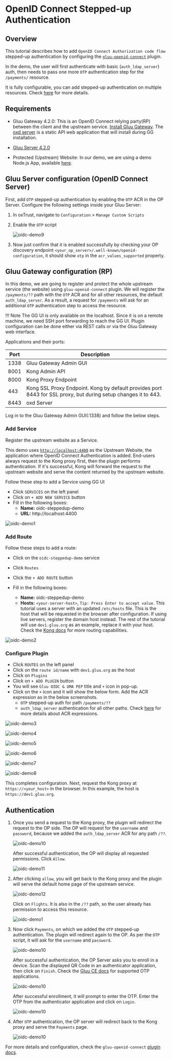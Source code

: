 # OpenID Connect Stepped-up Authentication 

## Overview

This tutorial describes how to add `OpenID Connect Authorization code flow` stepped-up authentication by configuring the [`gluu-openid-connect`](../../plugin/gluu-openid-connect-uma-pep/) plugin. 

In the demo, the user will first authenticate with basic (`auth_ldap_server`) auth, then needs to pass one more `OTP` authentication step for the `/payments/` resource. 

It is fully configurable, you can add stepped-up authentication on multiple resources. Check [here](../../plugin/gluu-openid-connect-uma-pep/) for more details. 

## Requirements

- Gluu Gateway 4.2.0: This is an OpenID Connect relying party(RP) between the client and the upstream service. [Install Gluu Gateway](../installation.md). The [oxd server](https://gluu.org/docs/oxd/4.2.0/) is a static API web application that will install during GG installation.

- [Gluu Server 4.2.0](https://gluu.org/docs/ce/4.2/installation-guide/install-ubuntu/)

- Protected (Upstream) Website: In our demo, we are using a demo Node.js App, available [here](https://github.com/GluuFederation/gluu-gateway-setup/tree/version_4.2.0/gg-demo/node-ejs). 

## Gluu Server configuration (OpenID Connect Server)
   
First, add `OTP` stepped-up authentication by enabling the `OTP` ACR in the OP Server. Configure the following settings inside your Gluu Server: 

1. In oxTrust, navigate to `Configuration` > `Manage Custom Scripts` 

1. Enable the `OTP` script
     
     ![oidc-demo9](../img/oidc-demo9.png)

1. Now just confirm that it is enabled successfully by checking your OP discovery endpoint `<your_op_server>/.well-known/openid-configuration`, it should show `otp` in the `acr_values_supported` property.

## Gluu Gateway configuration (RP)

In this demo, we are going to register and protect the whole upstream service (the website) using `gluu-openid-connect` plugin. We will register the `/payments/??` path with the `OTP` ACR and for all other resources, the default `auth_ldap_server`. As a result, a request for `/payments` will ask for an additional `OTP` authentication step to access the resource.     

!!! Note
    The GG UI is only available on the localhost. Since it is on a remote machine, we need SSH port forwarding to reach the GG UI. Plugin configuration can be done either via REST calls or via the Gluu Gateway web interface.  

Applications and their ports:

| Port | Description |
|------|-------------|
|1338| Gluu Gateway Admin GUI|
|8001|Kong Admin API|
|8000|Kong Proxy Endpoint|
|443|Kong SSL Proxy Endpoint. Kong by default provides port 8443 for SSL proxy, but during setup changes it to 443.|
|8443|oxd Server| 

Log in to the Gluu Gateway Admin GUI(:1338) and follow the below steps.

### Add Service

Register the upstream website as a Service.

This demo uses [`http://localhost:4400`](https://github.com/GluuFederation/gluu-gateway-setup/tree/version_4.2.0/gg-demo/node-ejs) as the Upstream Website, the application where OpenID Connect Authentication is added. End-users always request to the Kong proxy first, then the plugin performs authentication. If it's successful, Kong will forward the request to the upstream website and serve the content returned by the upstream website.

Follow these step to add a Service using GG UI
 
- Click `SERVICES` on the left panel
- Click on `+ ADD NEW SERVICE` button
- Fill in the following boxes:
    - **Name:** oidc-steppedup-demo
    - **URL:** http://localhost:4400

![oidc-demo1](../img/oidc-demo1.png)

### Add Route

Follow these steps to add a route:

- Click on the `oidc-steppedup-demo` service

- Click `Routes`

- Click the `+ ADD ROUTE` button

- Fill in the following boxes:
     - **Name:** oidc-steppedup-demo
     - **Hosts:** `<your-server-host>`, `Tip: Press Enter to accept value`. This tutorial uses a server with an updated `/etc/hosts` file. This is the host that will be requested in the browser after configuration. If using live servers, register the domain host instead. The rest of the tutorial will use `dev1.gluu.org` as an example, replace it with your host. Check the [Kong docs](https://docs.konghq.com/0.14.x/proxy/#routes-and-matching-capabilities) for more routing capabilities.
  
![oidc-demo2](../img/oidc-demo2.png)

### Configure Plugin

- Click `ROUTES` on the left panel
- Click on the `route id/name` with `dev1.gluu.org` as the host
- Click on `Plugins`
- Click on `+ ADD PLUGIN` button
- You will see `Gluu OIDC & UMA PEP` title and `+` icon in pop-up.
- Click on the `+` icon and it will show the below form. Add the ACR expression as in the below screenshots.
    - `OTP` stepped-up auth for path `/payments/??`
    - `auth_ldap_server` authentication for all other paths. Check [here](../../plugin/gluu-openid-connect-uma-pep/#dynamic-url-base-acrs-stepped-up-authentication) for more details about ACR expressions.

![oidc-demo3](../img/oidc-demo3.png)

![oidc-demo4](../img/oidc-demo4.png)

![oidc-demo5](../img/oidc-demo5.png)

![oidc-demo6](../img/oidc-demo6.png)

![oidc-demo7](../img/oidc-demo7.png)

![oidc-demo8](../img/oidc-demo8.png)

This completes configuration. Next, request the Kong proxy at `https://<your_host>` in the browser. In this example, the host is `https://dev1.gluu.org`.

## Authentication

1. Once you send a request to the Kong proxy, the plugin will redirect the request to the OP side. The OP will request for the `username` and `password`, because we added the `auth_ldap_server` ACR for any path `/??`.

     ![oidc-demo10](../img/oidc-demo10.png)
     
     After successful authentication, the OP will display all requested permissions. Click `Allow`.
     
     ![oidc-demo11](../img/oidc-demo11.png)

2. After clicking `allow`, you will get back to the Kong proxy and the plugin will serve the default home page of the upstream service.

     ![oidc-demo12](../img/oidc-demo12.png)
     
     Click on `Flights`. It is also in the `/??` path, so the user already has permission to access this resource.
     
     ![oidc-demo1](../img/oidc-demo13.png)

3. Now click `Payments`, on which we added the `OTP` stepped-up authentication. The plugin will redirect again to the OP. As per the `OTP` script, it will ask for the `username` and `password`.

     ![oidc-demo10](../img/oidc-demo10.png)
     
     After successful authentication, the OP Server asks you to enroll in a device. Scan the displayed QR Code in an authenticator application, then click on `Finish`. Check the [Gluu CE docs](https://gluu.org/docs/ce/authn-guide/otp/#recommended-otp-apps) for supported OTP applications.
     
     ![oidc-demo10](../img/oidc-demo15.png)
     
     After successful enrollment, it will prompt to enter the OTP. Enter the OTP from the authenticator application and click on `Login`.
     
     ![oidc-demo10](../img/oidc-demo14.png)

4. After `OTP` authentication, the OP server will redirect back to the Kong proxy and serve the `Payments` page. 

     ![oidc-demo10](../img/oidc-demo16.png)

For more details and configuration, check the `gluu-openid-connect` [plugin docs](../../plugin/gluu-openid-connect-uma-pep/).
